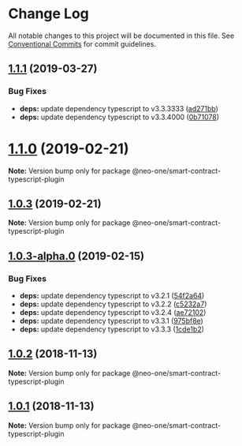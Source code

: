 # Change Log

All notable changes to this project will be documented in this file.
See [Conventional Commits](https://conventionalcommits.org) for commit guidelines.

## [1.1.1](https://github.com/neo-one-suite/neo-one/compare/@neo-one/smart-contract-typescript-plugin@1.1.0...@neo-one/smart-contract-typescript-plugin@1.1.1) (2019-03-27)


### Bug Fixes

* **deps:** update dependency typescript to v3.3.3333 ([ad271bb](https://github.com/neo-one-suite/neo-one/commit/ad271bb))
* **deps:** update dependency typescript to v3.3.4000 ([0b71078](https://github.com/neo-one-suite/neo-one/commit/0b71078))





# [1.1.0](https://github.com/neo-one-suite/neo-one/compare/@neo-one/smart-contract-typescript-plugin@1.0.3...@neo-one/smart-contract-typescript-plugin@1.1.0) (2019-02-21)

**Note:** Version bump only for package @neo-one/smart-contract-typescript-plugin





## [1.0.3](https://github.com/neo-one-suite/neo-one/compare/@neo-one/smart-contract-typescript-plugin@1.0.3-alpha.0...@neo-one/smart-contract-typescript-plugin@1.0.3) (2019-02-21)

**Note:** Version bump only for package @neo-one/smart-contract-typescript-plugin





## [1.0.3-alpha.0](https://github.com/neo-one-suite/neo-one/compare/@neo-one/smart-contract-typescript-plugin@1.0.2...@neo-one/smart-contract-typescript-plugin@1.0.3-alpha.0) (2019-02-15)


### Bug Fixes

* **deps:** update dependency typescript to v3.2.1 ([54f2a64](https://github.com/neo-one-suite/neo-one/commit/54f2a64))
* **deps:** update dependency typescript to v3.2.2 ([c5232a7](https://github.com/neo-one-suite/neo-one/commit/c5232a7))
* **deps:** update dependency typescript to v3.2.4 ([ae72102](https://github.com/neo-one-suite/neo-one/commit/ae72102))
* **deps:** update dependency typescript to v3.3.1 ([975bf8e](https://github.com/neo-one-suite/neo-one/commit/975bf8e))
* **deps:** update dependency typescript to v3.3.3 ([1cde1b2](https://github.com/neo-one-suite/neo-one/commit/1cde1b2))





## [1.0.2](https://github.com/neo-one-suite/neo-one/compare/@neo-one/smart-contract-typescript-plugin@1.0.1...@neo-one/smart-contract-typescript-plugin@1.0.2) (2018-11-13)

**Note:** Version bump only for package @neo-one/smart-contract-typescript-plugin





## [1.0.1](https://github.com/neo-one-suite/neo-one/compare/@neo-one/smart-contract-typescript-plugin@1.0.0...@neo-one/smart-contract-typescript-plugin@1.0.1) (2018-11-13)

**Note:** Version bump only for package @neo-one/smart-contract-typescript-plugin
